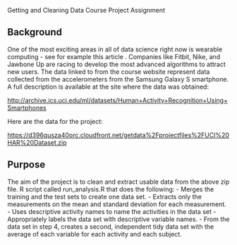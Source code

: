 Getting and Cleaning Data Course Project Assignment

Background
---------------------------------------------
One of the most exciting areas in all of data science right now is wearable computing - see for example this article . Companies like Fitbit, Nike, and Jawbone Up are racing to develop the most advanced algorithms to attract new users. The data linked to from the course website represent data collected from the accelerometers from the Samsung Galaxy S smartphone. A full description is available at the site where the data was obtained:

http://archive.ics.uci.edu/ml/datasets/Human+Activity+Recognition+Using+Smartphones

Here are the data for the project:

https://d396qusza40orc.cloudfront.net/getdata%2Fprojectfiles%2FUCI%20HAR%20Dataset.zip

Purpose
---------------------------------------------
The aim of the project is to clean and extract usable data from the above zip file. R script called run_analysis.R that does the following: - Merges the training and the test sets to create one data set. - Extracts only the measurements on the mean and standard deviation for each measurement. - Uses descriptive activity names to name the activities in the data set - Appropriately labels the data set with descriptive variable names. - From the data set in step 4, creates a second, independent tidy data set with the average of each variable for each activity and each subject.
